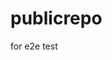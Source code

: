 # publicrepo
for e2e test



















































































































































































































































































































































































































































































































































































































































































































































































































































































































































































































































































































































































































































































































































































































































































































































































































































































































































































































































































































































































































































































































































































































































































































































































































































